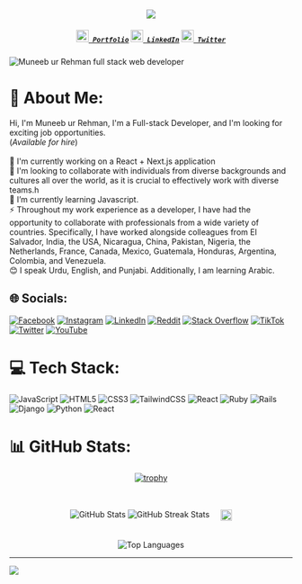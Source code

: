 
<h1 align="center">
  <a href="https://git.io/typing-svg">
    <img src="https://readme-typing-svg.herokuapp.com/?lines=Hello,+There!+🗿;This+is+Muneeb....;Nice+to+meet+you!&center=true&size=30">
  </a>
</h1>
<h5 align="center">
  <code><a href="https://dashing-biscuit-056b6e.netlify.app" title="Portfolio"><img width="22" src="https://w7.pngwing.com/pngs/763/460/png-transparent-computer-icons-portfolio-portfolio-miscellaneous-photography-orange.png"> Portfolio</a></code>
  <code><a href="https://www.linkedin.com/in/muneeb-rehman-01b6bb193/" title="LinkedIn Profile"><img width="22" src="https://cdn-icons-png.flaticon.com/512/174/174857.png"> LinkedIn</a></code>
  <code><a href="https://twitter.com/Hafizabd4" title="Twitter Profile"><img width="22" src="https://cdn-icons-png.flaticon.com/512/124/124021.png"> Twitter</a></code>
</h5>

![Muneeb ur Rehman full stack web developer](https://github.com/muneeb3123/Image/blob/main/2.png?raw=true)


# 💫 About Me:

  Hi, I'm Muneeb ur Rehman, I'm a Full-stack Developer, and I'm looking for exciting job opportunities.
  <br>
  (*Available for hire*)
  <br>
  <br>
🔭 I'm currently working on a React + Next.js application<br>👯 I'm looking to collaborate with individuals from diverse backgrounds and cultures all over the world, as it is crucial to effectively work with diverse teams.h<br>🌱 I’m currently learning Javascript.<br>⚡ Throughout my work experience as a developer, I have had the opportunity to collaborate with professionals from a wide variety of countries. Specifically, I have worked alongside colleagues from El Salvador, India, the USA, Nicaragua, China, Pakistan, Nigeria, the Netherlands, France, Canada, Mexico, Guatemala, Honduras, Argentina, Colombia, and Venezuela.<br>😊   I speak Urdu, English, and Punjabi. Additionally, I am learning Arabic.



## 🌐 Socials:
[![Facebook](https://img.shields.io/badge/Facebook-%231877F2.svg?logo=Facebook&logoColor=white)](https://www.facebook.com/muneeb.rehman.35728) [![Instagram](https://img.shields.io/badge/Instagram-%23E4405F.svg?logo=Instagram&logoColor=white)](https://instagram.com/ig_neonnn) [![LinkedIn](https://img.shields.io/badge/LinkedIn-%230077B5.svg?logo=linkedin&logoColor=white)](https://linkedin.com/in/muneeb-rehman-01b6bb193) [![Reddit](https://img.shields.io/badge/Reddit-%23FF4500.svg?logo=Reddit&logoColor=white)](https://reddit.com/user/No-Clue7688) [![Stack Overflow](https://img.shields.io/badge/-Stackoverflow-FE7A16?logo=stack-overflow&logoColor=white)](https://stackoverflow.com/users/20870292/muneeb-rehman) [![TikTok](https://img.shields.io/badge/TikTok-%23000000.svg?logo=TikTok&logoColor=white)](https://tiktok.com/@@muneebrehman1210) [![Twitter](https://img.shields.io/badge/Twitter-%231DA1F2.svg?logo=Twitter&logoColor=white)](https://twitter.com/hafizabd4) [![YouTube](https://img.shields.io/badge/YouTube-%23FF0000.svg?logo=YouTube&logoColor=white)](https://studio.youtube.com/channel/UC3kSKu7CjlBamoG6o_0AHtg) 

# 💻 Tech Stack:
![JavaScript](https://img.shields.io/badge/javascript-%23323330.svg?style=for-the-badge&logo=javascript&logoColor=%23F7DF1E) ![HTML5](https://img.shields.io/badge/html5-%23E34F26.svg?style=for-the-badge&logo=html5&logoColor=white) ![CSS3](https://img.shields.io/badge/css3-%231572B6.svg?style=for-the-badge&logo=css3&logoColor=white) ![TailwindCSS](https://img.shields.io/badge/tailwindcss-%2338B2AC.svg?style=for-the-badge&logo=tailwind-css&logoColor=white) ![React](https://img.shields.io/badge/react-%2320232a.svg?style=for-the-badge&logo=react&logoColor=%2361DAFB) ![Ruby](https://img.shields.io/badge/ruby-%23CC342D.svg?style=for-the-badge&logo=ruby&logoColor=white) ![Rails](https://img.shields.io/badge/rails-%23CC0000.svg?style=for-the-badge&logo=ruby-on-rails&logoColor=white) ![Django](https://img.shields.io/badge/django-%23092E20.svg?style=for-the-badge&logo=django&logoColor=white) ![Python](https://img.shields.io/badge/python-3670A0?style=for-the-badge&logo=python&logoColor=ffdd54) ![React](https://img.shields.io/badge/react-%2320232a.svg?style=for-the-badge&logo=react&logoColor=%2361DAFB)
# 📊 GitHub Stats:
<div align="center">
  
  [![trophy](https://github-profile-trophy.vercel.app/?username=muneeb3123&theme=onedark&row=1)](https://github.com/ryo-ma/github-profile-trophy)
  
  <br />
  <br />
  
  <div style="display: flex; flex-wrap: nowrap; justify-content: center; gap: 20px;">
    <div>
      <img src="https://github-readme-stats.vercel.app/api?username=muneeb3123&theme=dark&hide_border=false&include_all_commits=false&count_private=false" alt="GitHub Stats" />
      <img src="https://github-readme-streak-stats.herokuapp.com/?user=muneeb3123&theme=dark&hide_border=false" alt="GitHub Streak Stats" />
    </div>
    <div>
      <img src="https://github-readme-activity-graph.cyclic.app/graph?username=muneeb3123&theme=react-dark&bg_color=20232a&hide_border=true" width="100%"/>
    </div>
  </div>
  
  <br />
  <br />
  
  <img src="https://github-readme-stats.vercel.app/api/top-langs/?username=muneeb3123&theme=dark&hide_border=false&include_all_commits=false&count_private=false&layout=compact" alt="Top Languages" />
  
</div>











---
[![](https://visitcount.itsvg.in/api?id=muneeb3123&icon=0&color=0)](https://visitcount.itsvg.in)

<!-- Proudly created with GPRM ( https://gprm.itsvg.in ) -->
